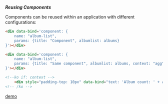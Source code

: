 ***Reusing Components***

Components can be reused within an application with different configurations:
```html
<div data-bind='component: {
    name: "album-list",
    params: {title: "Component", albumlist: albums}
}'></div>

<div data-bind='component: {
    name: "album-list",
    params: {title: "Same component", albumlist: albums, context: "agg"}
}'></div>

<!--ko if: context -->
    <div style="padding-top: 10px" data-bind="text: 'Album count: ' + albums().length"></div>
<!-- /ko -->
```

[demo](demos/knockout/demo5-components.html)
